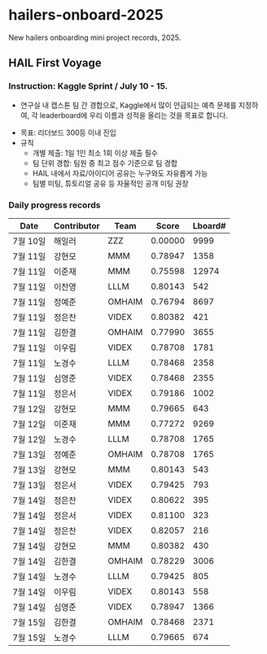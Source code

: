 # hailers-onboard-2025

New hailers onboarding mini project records, 2025.

## HAIL First Voyage

### Instruction: Kaggle Sprint / July 10 - 15.

- 연구실 내 캡스톤 팀 간 경합으로, Kaggle에서 많이 언급되는 예측 문제를 지정하여, 각 leaderboard에 우리 이름과 성적을 올리는 것을 목표로 합니다.

* 목표: 리더보드 300등 이내 진입
* 규칙
  - 개별 제출: 1일 1인 최소 1회 이상 제출 필수
  - 팀 단위 경합: 팀원 중 최고 점수 기준으로 팀 경합
  - HAIL 내에서 자료/아이디어 공유는 누구와도 자유롭게 가능
  - 팀별 미팅, 튜토리얼 공유 등 자율적인 공개 미팅 권장

### Daily progress records

| Date     | Contributor | Team   | Score   | Lboard# |
| -------- | ----------- | ------ | ------- | ------- |
| 7월 10일 | 해일러      | ZZZ    | 0.00000 | 9999    |
| 7월 11일 | 강현모      | MMM    | 0.78947 | 1358    |
| 7월 11일 | 이준재      | MMM    | 0.75598 | 12974   |
| 7월 11일 | 이찬영      | LLLM   | 0.80143 | 542     |
| 7월 11일 | 정예준      | OMHAIM | 0.76794 | 8697    |
| 7월 11일 | 정은찬      | VIDEX  | 0.80382 | 421     |
| 7월 11일 | 김한결      | OMHAIM | 0.77990 | 3655    |
| 7월 11일 | 이우림      | VIDEX  | 0.78708 | 1781    |
| 7월 11일 | 노경수      | LLLM   | 0.78468 | 2358    |
| 7월 11일 | 심영준      | VIDEX  | 0.78468 | 2355    |
| 7월 11일 | 정은서      | VIDEX  | 0.79186 | 1002    |
| 7월 12일 | 강현모      | MMM    | 0.79665 | 643     |
| 7월 12일 | 이준재      | MMM    | 0.77272 | 9269    |
| 7월 12일 | 노경수      | LLLM   | 0.78708 | 1765    |
| 7월 13일 | 정예준      | OMHAIM | 0.78708 | 1765    |
| 7월 13일 | 강현모      | MMM    | 0.80143 | 543     |
| 7월 13일 | 정은서      | VIDEX  | 0.79425 | 793     |
| 7월 14일 | 정은찬      | VIDEX  | 0.80622 | 395     |
| 7월 14일 | 정은서      | VIDEX  | 0.81100 | 323     |
| 7월 14일 | 정은찬      | VIDEX  | 0.82057 | 216     |
| 7월 14일 | 강현모      | MMM    | 0.80382 | 430     |
| 7월 14일 | 김한결      | OMHAIM | 0.78229 | 3006    |
| 7월 14일 | 노경수      | LLLM   | 0.79425 | 805     |
| 7월 14일 | 이우림      | VIDEX  | 0.80143 | 558     |
| 7월 14일 | 심영준      | VIDEX  | 0.78947 | 1366    |
| 7월 15일 | 김한결      | OMHAIM | 0.78468 | 2371    |
| 7월 15일 | 노경수      | LLLM   | 0.79665 | 674     |
